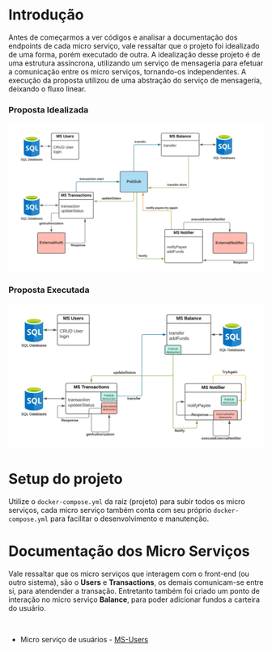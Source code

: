 Introdução
========
Antes de começarmos a ver códigos e analisar a documentação dos endpoints de cada micro serviço, vale ressaltar que o projeto foi idealizado de uma forma, porém executado de outra. A idealização desse projeto é de uma estrutura assíncrona, utilizando um serviço de mensageria para efetuar a comunicação entre os micro serviços, tornando-os independentes. A execução da proposta utilizou de uma abstração do serviço de mensageria, deixando o fluxo linear. 

### Proposta Idealizada
![Proposta Idealizada](https://github.com/AlexCampos95/projeto/blob/docs/docs/proposta-ideal.jpeg?raw=true)


### Proposta Executada
![Proposta Executada](https://github.com/AlexCampos95/projeto/blob/docs/docs/proposta-executada.jpeg?raw=true)


Setup do projeto
=======
Utilize o `docker-compose.yml` da raiz (projeto) para subir todos os micro serviços, cada micro serviço também conta com seu próprio `docker-compose.yml` para facilitar o desenvolvimento e manutenção. 


Documentação dos Micro Serviços
====
Vale ressaltar que os micro serviços que interagem com o front-end (ou outro sistema), são o **Users** e **Transactions**, os demais comunicam-se entre si, para atendender a transação. Entretanto também foi criado um ponto de interação no micro serviço **Balance**, para poder adicionar fundos a carteira do usuário. 

&nbsp;

- Micro serviço de usuários - [MS-Users](https://github.com/AlexCampos95/projeto/blob/master/pp-users/README.md "MS-Users")
